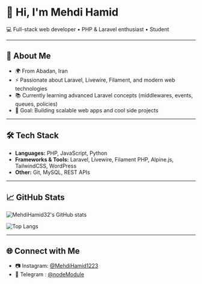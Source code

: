# 👋 Hi, I'm Mehdi Hamid

💻 Full-stack web developer • PHP & Laravel enthusiast • Student  

---

## 🚀 About Me
- 🌍 From Abadan, Iran  
- ⚡ Passionate about Laravel, Livewire, Filament, and modern web technologies  
- 📚 Currently learning advanced Laravel concepts (middlewares, events, queues, policies)  
- 🎯 Goal: Building scalable web apps and cool side projects  

---

## 🛠️ Tech Stack
- **Languages:** PHP, JavaScript, Python  
- **Frameworks & Tools:** Laravel, Livewire, Filament PHP, Alpine.js, TailwindCSS, WordPress  
- **Other:** Git, MySQL, REST APIs  

---

## 📈 GitHub Stats
![MehdiHamid32's GitHub stats](https://github-readme-stats.vercel.app/api?username=MehdiHamid32&show_icons=true&theme=tokyonight)  

![Top Langs](https://github-readme-stats.vercel.app/api/top-langs/?username=MehdiHamid32&layout=compact&theme=tokyonight)  

---

## 🌐 Connect with Me
- 📷 Instagram: [@MehdiHamid1223](https://instagram.com/mehdihamid1223)  
- 🧬 Telegram : [@nodeModule](https://t.me/nodeModule)
